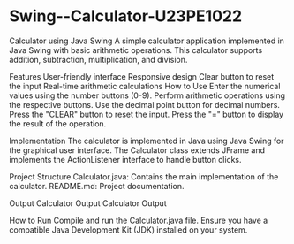 # Swing--Calculator-U23PE1022
Calculator using Java Swing
A simple calculator application implemented in Java Swing with basic arithmetic operations. This calculator supports addition, subtraction, multiplication, and division.

Features
User-friendly interface
Responsive design
Clear button to reset the input
Real-time arithmetic calculations
How to Use
Enter the numerical values using the number buttons (0-9).
Perform arithmetic operations using the respective buttons.
Use the decimal point button for decimal numbers.
Press the "CLEAR" button to reset the input.
Press the "=" button to display the result of the operation.

Implementation
The calculator is implemented in Java using Java Swing for the graphical user interface. The Calculator class extends JFrame and implements the ActionListener interface to handle button clicks.

Project Structure
Calculator.java: Contains the main implementation of the calculator.
README.md: Project documentation.

Output
Calculator Output Calculator Output

How to Run
Compile and run the Calculator.java file. Ensure you have a compatible Java Development Kit (JDK) installed on your system.
